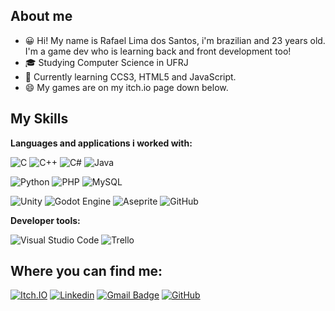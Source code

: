 ## About me

- :grinning:	 Hi! My name is Rafael Lima dos Santos, i'm brazilian and 23 years old. I'm a game dev who is learning back and front development too!
- 🎓 Studying Computer Science in UFRJ
- 🌱 Currently learning CCS3, HTML5 and JavaScript.
- :smile:	My games are on my itch.io page down below.
## My Skills

**Languages and applications i worked with:**

![C](https://img.shields.io/badge/C-00599C?style=for-the-badge&logo=c&logoColor=white)  ![C++](https://img.shields.io/badge/-C++-333333?style=flat&logo=C%2B%2B&logoColor=00599C) ![C#](https://img.shields.io/badge/c%23-%23239120.svg?style=for-the-badge&logo=csharp&logoColor=white)    ![Java](https://img.shields.io/badge/java-%23ED8B00.svg?style=for-the-badge&logo=openjdk&logoColor=white)

![Python](https://img.shields.io/badge/python-3670A0?style=for-the-badge&logo=python&logoColor=ffdd54)  ![PHP](https://img.shields.io/badge/PHP-777BB4?style=for-the-badge&logo=php&logoColor=white) ![MySQL](https://img.shields.io/badge/MySQL-00000F?style=for-the-badge&logo=mysql&logoColor=white)

![Unity](https://img.shields.io/badge/unity-%23000000.svg?style=for-the-badge&logo=unity&logoColor=white)    ![Godot Engine](https://img.shields.io/badge/GODOT-%23FFFFFF.svg?style=for-the-badge&logo=godot-engine) ![Aseprite](https://img.shields.io/badge/Aseprite-FFFFFF?style=for-the-badge&logo=Aseprite&logoColor=#7D929E)    ![GitHub](https://img.shields.io/badge/-GitHub-333333?style=flat&logo=github)

**Developer tools:**

![Visual Studio Code](https://img.shields.io/badge/-Visual%20Studio%20Code-333333?style=flat&logo=visual-studio-code&logoColor=007ACC)
![Trello](https://img.shields.io/badge/-Trello-333333?style=flat&logo=trello&logoColor=007ACC)


## Where you can find me:
[![Itch.IO](https://img.shields.io/badge/Itch-%23FF0B34.svg?style=for-the-badge&logo=Itch.io&logoColor=white)](https://rafahgol.itch.io)
[![Linkedin](https://img.shields.io/badge/LinkedIn-0077B5?style=for-the-badge&logo=linkedin&logoColor=white)](https://www.linkedin.com/in/rafahgol/)
[![Gmail Badge](https://img.shields.io/badge/-rafalima@ufrj.br-006bed?style=flat-square&logo=Gmail&logoColor=white&link=mailto:rafalima@ufrj.br)](mailto:rafalima@ufrj.br )
[![GitHub](https://img.shields.io/github/followers/rafahgol?label=follow&style=social)](https://github.com/rafahgol)
